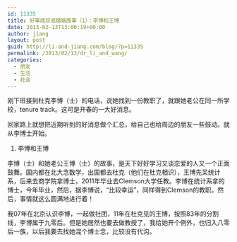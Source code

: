 ```yaml
---
id: 11335
title: 好事成双或婚姻故事（1）：李博和王博
date: 2013-02-13T13:00:19+00:00
author: jiang
layout: post
guid: http://li-and-jiang.com/blog/?p=11335
permalink: /2013/02/13/dr_li_and_wang/
categories:
  - 朋友
  - 生活
  - 社会
---
```

刚下班接到杜克李博（士）的电话，说她找到一份教职了，就跟她老公在同一所学校，tenure track。这可是开春的一大好消息。

回家路上就想把近期听到的好消息做个汇总，给自己也给周边的朋友一些鼓动。就从李博士开始。

1. 李博和王博

李博（士）和她老公王博（士）的故事，是天下好好学习又谈恋爱的人又一个正面鼓舞。国内都在北大念数学，出国都去杜克（他们在杜克相识），王博先呆统计系，后来去商学院拿博士，2011年毕业去Clemson大学任教。李博在统计系拿的博士，今年毕业，然后，据李博说，“比较幸运”，同样得到Clemson的教职。然后，事情就这么圆满地进行着！

我07年在北京认识李博，一起做社团，11年在杜克见的王博，按照83年的分割线，李博属于九零后。但是她居然也要去做教授了，我给她开个例外，也归入八零后一族，以后我要去找她混个博士念，比较没有代沟。